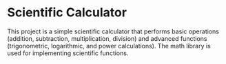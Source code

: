 # Scientific Calculator

This project is a simple scientific calculator that performs basic operations (addition, subtraction, multiplication, division) and advanced functions (trigonometric, logarithmic, and power calculations). The math library is used for implementing scientific functions.
